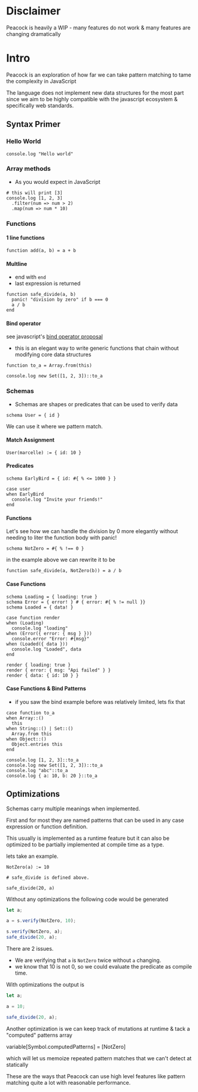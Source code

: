 # Disclaimer

Peacock is heavily a WIP - many features do not work & many features are changing dramatically

# Intro

Peacock is an exploration of how far we can take pattern matching to tame the complexity in JavaScript

The language does not implement new data structures for the most part since we aim to be highly compatible with the javascript ecosystem & specifically web standards.

## Syntax Primer

### Hello World

```
console.log "Hello world"
```

### Array methods

- As you would expect in JavaScript

```
# this will print [3]
console.log [1, 2, 3]
  .filter(num => num > 2)
  .map(num => num * 10)
```

### Functions

#### 1 line functions

```
function add(a, b) = a + b
```

#### Multline

- end with `end`
- last expression is returned

```
function safe_divide(a, b)
  panic! "division by zero" if b === 0
  a / b
end
```

#### Bind operator

see javascript's [bind operator proposal](https://github.com/tc39/proposal-bind-operator)

- this is an elegant way to write generic functions that chain without modifying core data structures

```
function to_a = Array.from(this)

console.log new Set([1, 2, 3])::to_a
```

### Schemas

- Schemas are shapes or predicates that can be used to verify data

```
schema User = { id }
```

We can use it where we pattern match.

#### Match Assignment

```
User(marcelle) := { id: 10 }
```

#### Predicates

```
schema EarlyBird = { id: #{ % <= 1000 } }

case user
when EarlyBird
  console.log "Invite your friends!"
end
```

#### Functions

Let's see how we can handle the division by 0 more elegantly without needing to liter the function body with panic!

```
schema NotZero = #{ % !== 0 }
```

in the example above we can rewrite it to be

```
function safe_divide(a, NotZero(b)) = a / b
```

#### Case Functions

```
schema Loading = { loading: true }
schema Error = { error! } # { error: #{ % != null }}
schema Loaded = { data! }

case function render
when (Loading)
  console.log "loading"
when (Error({ error: { msg } }))
  console.error "Error: #{msg}"
when (Loaded({ data }))
  console.log "Loaded", data
end

render { loading: true }
render { error: { msg: "Api failed" } }
render { data: { id: 10 } }
```

#### Case Functions & Bind Patterns

- if you saw the bind example before was relatively limited, lets fix that

```
case function to_a
when Array::()
  this
when String::() | Set::()
  Array.from this
when Object::()
  Object.entries this
end

console.log [1, 2, 3]::to_a
console.log new Set([1, 2, 3])::to_a
console.log "abc"::to_a
console.log { a: 10, b: 20 }::to_a

```

## Optimizations

Schemas carry multiple meanings when implemented.

First and for most they are named patterns that can be used in any case expression or function definition.

This usually is implemented as a runtime feature but it can also be optimized to be partially implemented at compile time as a type.

lets take an example.

```
NotZero(a) := 10

# safe_divide is defined above.

safe_divide(20, a)
```

Without any optimizations the following code would be generated

```js
let a;

a = s.verify(NotZero, 10);

s.verify(NotZero, a);
safe_divide(20, a);
```

There are 2 issues.

- We are verifying that `a` is `NotZero` twice without `a` changing.
- we know that 10 is not 0, so we could evaluate the predicate as compile time.

With optimizations the output is

```js
let a;

a = 10;

safe_divide(20, a);
```

Another optimization is we can keep track of mutations at runtime & tack a "computed" patterns array

variable[Symbol.computedPatterns] = [NotZero]

which will let us memoize repeated pattern matches that we can't detect at statically

These are the ways that Peacock can use high level features like pattern matching quite a lot with reasonable performance.

